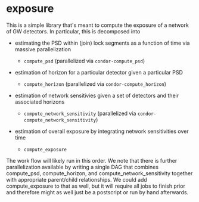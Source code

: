 # exposure

This is a simple library that's meant to compute the exposure of a network of GW detectors. In particular, this is decomposed into 

  - estimating the PSD within (join) lock segments as a function of time via massive parallelization
    - `compute_psd` (parallelized via `condor-compute_psd`)

  - estimation of horizon for a particular detector given a particular PSD
    - `compute_horizon` (parallelized via `condor-compute_horizon`)

  - estimation of network sensitivies given a set of detectors and their associated horizons
    - `compute_network_sensitivity` (parallelized via `condor-compute_network_sensitivity`)

  - estimation of overall exposure by integrating network sensitivities over time
    - `compute_exposure`

The work flow will likely run in this order. We note that there is further parallelization available by writing a single DAG that combines compute_psd, compute_horizon, and compute_network_sensitivity together with appropriate parent/child relationships. We could add compute_exposure to that as well, but it will require all jobs to finish prior and therefore might as well just be a postscript or run by hand afterwards.

